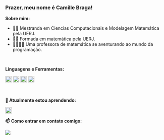 ### Prazer, meu nome é Camille Braga!

**Sobre mim:**

- 👩‍🎓 Mestranda em Ciencias Computacionais e Modelagem Matemática pela UERJ.
- 👩‍🎓 Formada em matemática pela UERJ.
- 👩‍🏫👩‍💻 Uma professora de matemática se aventurando ao mundo da programação. 

<br>

**Linguagens e Ferramentas:**

<img src="https://cdn.jsdelivr.net/gh/devicons/devicon/icons/canva/canva-original.svg" width="20" height="20"/> <img src="https://cdn.jsdelivr.net/gh/devicons/devicon/icons/html5/html5-original.svg" width="20" height="20"/> <img src="https://cdn.jsdelivr.net/gh/devicons/devicon/icons/moodle/moodle-original.svg"  width="20" height="20" /> <img src="https://cdn.jsdelivr.net/gh/devicons/devicon/icons/trello/trello-plain.svg" width="20" height="20" />

<br>

**🌱 Atualmente estou aprendendo:**

<img src="https://cdn.jsdelivr.net/gh/devicons/devicon/icons/python/python-original.svg" width="20" height="20"/>

<br>

**📫 Como entrar em contato comigo:** 
<div>
<a href="https://www.linkedin.com/in/millebns" target="_blank"><img src="https://img.shields.io/badge/-LinkedIn-%230077B5?style=for-the-badge&logo=linkedin&logoColor=white" target="_blank"></a>  
</div>


